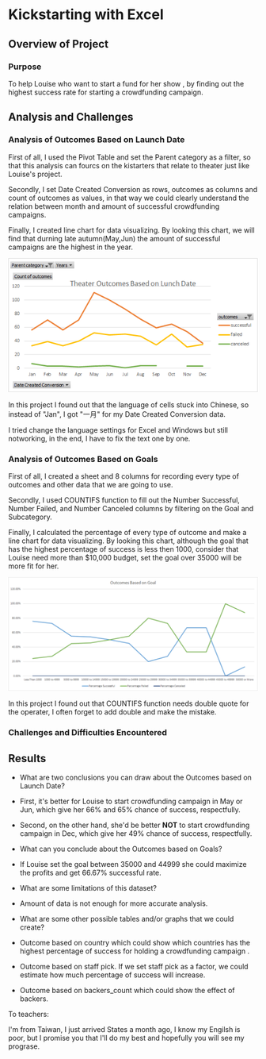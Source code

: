 # Kickstarting with Excel

## Overview of Project

### Purpose

To help Louise who want to start a fund for her show , by finding out the highest success rate for starting a crowdfunding campaign.

## Analysis and Challenges

### Analysis of Outcomes Based on Launch Date
First of all, I used the Pivot Table and set the Parent category as a filter, so that this analysis can fourcs on the kistarters that relate to theater just like Louise's project.

Secondly, I set Date Created Conversion as rows, outcomes as columns and count of outcomes as values, in that way we could clearly understand the relation between month and amount of successful crowdfunding campaigns.

Finally, I created line chart for data visualizing. By looking this chart, we will find that durning late autumn(May,Jun) the amount of successful campaigns are the highest in the year.

![Theater_Outcomes_vs_Launch](resources/Theater_Outcomes_vs_Launch.png)

In this project I found out that the language of cells stuck into Chinese, so instead of "Jan", I got "一月" for my Date Created Conversion data.

I tried change the language settings for Excel and Windows but still notworking, in the end, I have to fix the text one by one.

### Analysis of Outcomes Based on Goals
First of all, I created a sheet and 8 columns for recording every type of outcomes and other data that we are going to use.

Secondly, I used COUNTIFS function to fill out the Number Successful, Number Failed, and Number Canceled columns by filtering on the Goal and Subcategory.

Finally, I calculated the percentage of every type of outcome and make a line chart for data visualizing. By looking this chart, although the goal that has the highest percentage of success is less then 1000, consider that Louise need more than $10,000 budget, set the goal over 35000 will be more fit for her.

![Outcomes_vs_Goals](resources/Outcomes_vs_Goals.png)

In this project I found out that COUNTIFS function needs double quote for the operater, I often forget to add double and make the mistake.


### Challenges and Difficulties Encountered

## Results

- What are two conclusions you can draw about the Outcomes based on Launch Date?
- First, it's better for Louise to start crowdfunding campaign in May or Jun, which give her 66% and 65% chance of success, respectfully.
- Second, on the other hand, she'd be better **NOT** to start crowdfunding campaign in Dec, which give her 49% chance of success, respectfully.

- What can you conclude about the Outcomes based on Goals?
- If Louise set the goal between 35000 and 44999 she could maximize the profits and get 66.67% successful rate.

- What are some limitations of this dataset?
- Amount of data is not enough for more accurate analysis.

- What are some other possible tables and/or graphs that we could create?
- Outcome based on country which could show which countries has the highest percentage of success for holding a crowdfunding campaign .
- Outcome based on staff pick. If we set staff pick as a factor, we could estimate how much percentage of success will increase.
- Outcome based on backers_count which could show the effect of backers.

To teachers: 

I'm from Taiwan, I just arrived States a month ago, I know my Engilsh is poor, but I promise you that I'll do my best and hopefully you will see my prograse.
